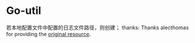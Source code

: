 # Go-util
若本地配置文件中配置的日志文件路径，则创建；
thanks: Thanks alecthomas for providing the [original resource](https://github.com/alecthomas/log4go).
